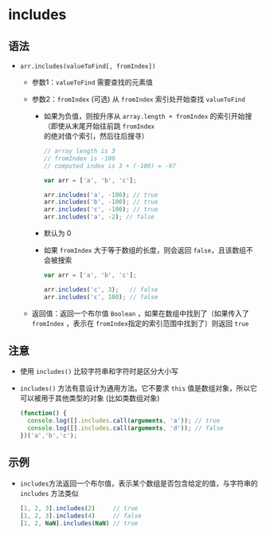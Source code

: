 # includes

## 语法

- `arr.includes(valueToFind[, fromIndex])`

  - 参数1：`valueToFind` 需要查找的元素值

  - 参数2：`fromIndex` (可选) 从 `fromIndex` 索引处开始查找 `valueToFind`

    - 如果为负值，则按升序从 `array.length + fromIndex` 的索引开始搜 （即使从末尾开始往前跳 `fromIndex` 的绝对值个索引，然后往后搜寻）

        ```javascript
        // array length is 3
        // fromIndex is -100
        // computed index is 3 + (-100) = -97

        var arr = ['a', 'b', 'c'];

        arr.includes('a', -100); // true
        arr.includes('b', -100); // true
        arr.includes('c', -100); // true
        arr.includes('a', -2); // false
        ```

    - 默认为 0

    - 如果 `fromIndex` 大于等于数组的长度，则会返回 `false`，且该数组不会被搜索

        ```javascript
        var arr = ['a', 'b', 'c'];

        arr.includes('c', 3);   // false
        arr.includes('c', 100); // false
        ```

  - 返回值：返回一个布尔值 `Boolean` ，如果在数组中找到了（如果传入了 `fromIndex` ，表示在 `fromIndex`指定的索引范围中找到了）则返回 `true`

## 注意

  - 使用 `includes()` 比较字符串和字符时是区分大小写

  - `includes()` 方法有意设计为通用方法。它不要求 `this` 值是数组对象，所以它可以被用于其他类型的对象 (比如类数组对象)

    ```javascript
    (function() {
      console.log([].includes.call(arguments, 'a')); // true
      console.log([].includes.call(arguments, 'd')); // false
    })('a','b','c');
    ```

## 示例

  - `includes`方法返回一个布尔值，表示某个数组是否包含给定的值，与字符串的 `includes` 方法类似

    ```javascript
    [1, 2, 3].includes(2)     // true
    [1, 2, 3].includes(4)     // false
    [1, 2, NaN].includes(NaN) // true
    ```
